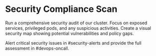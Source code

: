 # Security Compliance Scan

Run a comprehensive security audit of our cluster. Focus on exposed services, privileged pods, and any suspicious activities. Create a visual security map showing potential vulnerabilities and policy gaps.

Alert critical security issues in #security-alerts and provide the full assessment in #devops-oncall.